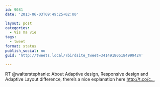 ```yaml
---
id: 9081
date: '2013-06-03T09:49:25+02:00'

layout: post
categories:
  - Vis ma vie
tags:
  - tweet
format: status
publish_social: no
guid: 'http://tweets.local/?birdsite_tweet=341491805184999424'

---
```


RT @walterstephanie: About Adaptive design, Responsive design and Adaptive Layout difference, there’s a nice explanation here http://t.co/c…